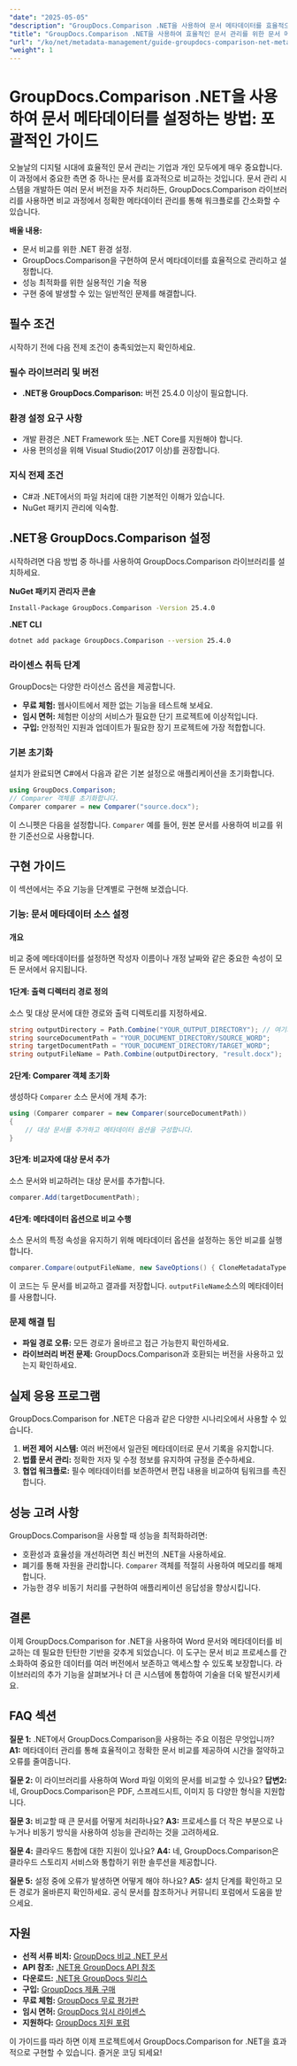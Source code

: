 ```yaml
---
"date": "2025-05-05"
"description": "GroupDocs.Comparison .NET을 사용하여 문서 메타데이터를 효율적으로 관리하는 방법을 알아보세요. 이 가이드에서는 설정, 구현 및 최적화 기술을 다룹니다."
"title": "GroupDocs.Comparison .NET을 사용하여 효율적인 문서 관리를 위한 문서 메타데이터 설정 방법"
"url": "/ko/net/metadata-management/guide-groupdocs-comparison-net-metadata-setting/"
"weight": 1
---
```


# GroupDocs.Comparison .NET을 사용하여 문서 메타데이터를 설정하는 방법: 포괄적인 가이드

오늘날의 디지털 시대에 효율적인 문서 관리는 기업과 개인 모두에게 매우 중요합니다. 이 과정에서 중요한 측면 중 하나는 문서를 효과적으로 비교하는 것입니다. 문서 관리 시스템을 개발하든 여러 문서 버전을 자주 처리하든, GroupDocs.Comparison 라이브러리를 사용하면 비교 과정에서 정확한 메타데이터 관리를 통해 워크플로를 간소화할 수 있습니다.

**배울 내용:**
- 문서 비교를 위한 .NET 환경 설정.
- GroupDocs.Comparison을 구현하여 문서 메타데이터를 효율적으로 관리하고 설정합니다.
- 성능 최적화를 위한 실용적인 기술 적용
- 구현 중에 발생할 수 있는 일반적인 문제를 해결합니다.

## 필수 조건

시작하기 전에 다음 전제 조건이 충족되었는지 확인하세요.

### 필수 라이브러리 및 버전
- **.NET용 GroupDocs.Comparison:** 버전 25.4.0 이상이 필요합니다.

### 환경 설정 요구 사항
- 개발 환경은 .NET Framework 또는 .NET Core를 지원해야 합니다.
- 사용 편의성을 위해 Visual Studio(2017 이상)를 권장합니다.

### 지식 전제 조건
- C#과 .NET에서의 파일 처리에 대한 기본적인 이해가 있습니다.
- NuGet 패키지 관리에 익숙함.

## .NET용 GroupDocs.Comparison 설정

시작하려면 다음 방법 중 하나를 사용하여 GroupDocs.Comparison 라이브러리를 설치하세요.

**NuGet 패키지 관리자 콘솔**
```bash
Install-Package GroupDocs.Comparison -Version 25.4.0
```

**.NET CLI**
```bash
dotnet add package GroupDocs.Comparison --version 25.4.0
```

### 라이센스 취득 단계

GroupDocs는 다양한 라이선스 옵션을 제공합니다.
- **무료 체험:** 웹사이트에서 제한 없는 기능을 테스트해 보세요.
- **임시 면허:** 체험판 이상의 서비스가 필요한 단기 프로젝트에 이상적입니다.
- **구입:** 안정적인 지원과 업데이트가 필요한 장기 프로젝트에 가장 적합합니다.

### 기본 초기화

설치가 완료되면 C#에서 다음과 같은 기본 설정으로 애플리케이션을 초기화합니다.
```csharp
using GroupDocs.Comparison;
// Comparer 객체를 초기화합니다.
Comparer comparer = new Comparer("source.docx");
```
이 스니펫은 다음을 설정합니다. `Comparer` 예를 들어, 원본 문서를 사용하여 비교를 위한 기준선으로 사용합니다.

## 구현 가이드

이 섹션에서는 주요 기능을 단계별로 구현해 보겠습니다.

### 기능: 문서 메타데이터 소스 설정

#### 개요
비교 중에 메타데이터를 설정하면 작성자 이름이나 개정 날짜와 같은 중요한 속성이 모든 문서에서 유지됩니다.

#### 1단계: 출력 디렉터리 경로 정의
소스 및 대상 문서에 대한 경로와 출력 디렉토리를 지정하세요.
```csharp
string outputDirectory = Path.Combine("YOUR_OUTPUT_DIRECTORY"); // 여기의 실제 경로
string sourceDocumentPath = "YOUR_DOCUMENT_DIRECTORY/SOURCE_WORD";
string targetDocumentPath = "YOUR_DOCUMENT_DIRECTORY/TARGET_WORD";
string outputFileName = Path.Combine(outputDirectory, "result.docx");
```

#### 2단계: Comparer 객체 초기화
생성하다 `Comparer` 소스 문서에 개체 추가:
```csharp
using (Comparer comparer = new Comparer(sourceDocumentPath))
{
    // 대상 문서를 추가하고 메타데이터 옵션을 구성합니다.
}
```

#### 3단계: 비교자에 대상 문서 추가
소스 문서와 비교하려는 대상 문서를 추가합니다.
```csharp
comparer.Add(targetDocumentPath);
```

#### 4단계: 메타데이터 옵션으로 비교 수행
소스 문서의 특정 속성을 유지하기 위해 메타데이터 옵션을 설정하는 동안 비교를 실행합니다.
```csharp
comparer.Compare(outputFileName, new SaveOptions() { CloneMetadataType = MetadataType.Source });
```
이 코드는 두 문서를 비교하고 결과를 저장합니다. `outputFileName`소스의 메타데이터를 사용합니다.

### 문제 해결 팁
- **파일 경로 오류:** 모든 경로가 올바르고 접근 가능한지 확인하세요.
- **라이브러리 버전 문제:** GroupDocs.Comparison과 호환되는 버전을 사용하고 있는지 확인하세요.

## 실제 응용 프로그램

GroupDocs.Comparison for .NET은 다음과 같은 다양한 시나리오에서 사용할 수 있습니다.
1. **버전 제어 시스템:** 여러 버전에서 일관된 메타데이터로 문서 기록을 유지합니다.
2. **법률 문서 관리:** 정확한 저자 및 수정 정보를 유지하여 규정을 준수하세요.
3. **협업 워크플로:** 필수 메타데이터를 보존하면서 편집 내용을 비교하여 팀워크를 촉진합니다.

## 성능 고려 사항

GroupDocs.Comparison을 사용할 때 성능을 최적화하려면:
- 호환성과 효율성을 개선하려면 최신 버전의 .NET을 사용하세요.
- 폐기를 통해 자원을 관리합니다. `Comparer` 객체를 적절히 사용하여 메모리를 해제합니다.
- 가능한 경우 비동기 처리를 구현하여 애플리케이션 응답성을 향상시킵니다.

## 결론

이제 GroupDocs.Comparison for .NET을 사용하여 Word 문서와 메타데이터를 비교하는 데 필요한 탄탄한 기반을 갖추게 되었습니다. 이 도구는 문서 비교 프로세스를 간소화하여 중요한 데이터를 여러 버전에서 보존하고 액세스할 수 있도록 보장합니다. 라이브러리의 추가 기능을 살펴보거나 더 큰 시스템에 통합하여 기술을 더욱 발전시키세요.

## FAQ 섹션

**질문 1:** .NET에서 GroupDocs.Comparison을 사용하는 주요 이점은 무엇입니까?
**A1:** 메타데이터 관리를 통해 효율적이고 정확한 문서 비교를 제공하여 시간을 절약하고 오류를 줄여줍니다.

**질문 2:** 이 라이브러리를 사용하여 Word 파일 이외의 문서를 비교할 수 있나요?
**답변2:** 네, GroupDocs.Comparison은 PDF, 스프레드시트, 이미지 등 다양한 형식을 지원합니다.

**질문 3:** 비교할 때 큰 문서를 어떻게 처리하나요?
**A3:** 프로세스를 더 작은 부분으로 나누거나 비동기 방식을 사용하여 성능을 관리하는 것을 고려하세요.

**질문 4:** 클라우드 통합에 대한 지원이 있나요?
**A4:** 네, GroupDocs.Comparison은 클라우드 스토리지 서비스와 통합하기 위한 솔루션을 제공합니다.

**질문 5:** 설정 중에 오류가 발생하면 어떻게 해야 하나요?
**A5:** 설치 단계를 확인하고 모든 경로가 올바른지 확인하세요. 공식 문서를 참조하거나 커뮤니티 포럼에서 도움을 받으세요.

## 자원
- **선적 서류 비치:** [GroupDocs 비교 .NET 문서](https://docs.groupdocs.com/comparison/net/)
- **API 참조:** [.NET용 GroupDocs API 참조](https://reference.groupdocs.com/comparison/net/)
- **다운로드:** [.NET용 GroupDocs 릴리스](https://releases.groupdocs.com/comparison/net/)
- **구입:** [GroupDocs 제품 구매](https://purchase.groupdocs.com/buy)
- **무료 체험:** [GroupDocs 무료 평가판](https://releases.groupdocs.com/comparison/net/)
- **임시 면허:** [GroupDocs 임시 라이센스](https://purchase.groupdocs.com/temporary-license/)
- **지원하다:** [GroupDocs 지원 포럼](https://forum.groupdocs.com/c/comparison/)

이 가이드를 따라 하면 이제 프로젝트에서 GroupDocs.Comparison for .NET을 효과적으로 구현할 수 있습니다. 즐거운 코딩 되세요!